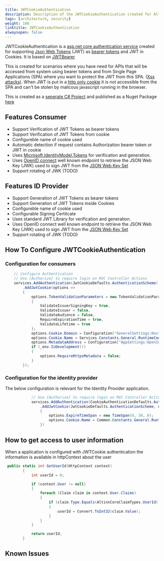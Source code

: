 ```yaml
---
title: JWTCookieAuthentication
description: Description of the JWTCookieAuthentication created for Altinn
tags: [architecture, security]
weight: 100
linktitle: JWTCookieAuthentication
alwaysopen: false
---
```


JWTCookieAuthentication is a [asp.net core authentication service](https://docs.microsoft.com/en-us/aspnet/core/security/authentication/) 
created for supporting [Json Web Tokens](https://jwt.io/) (JWT) as [bearer tokens](https://oauth.net/2/bearer-tokens/) and JWT in Cookies. It is based 
on [JWTBearer](https://github.com/aspnet/Security/tree/master/src/Microsoft.AspNetCore.Authentication.JwtBearer) 

This is created for scenarios where you have need for APIs that will be accessed from system using bearer tokens and from
Single Page Applications (SPA) where you want to protect the JWT from this SPA. ([Xss attacks](https://www.owasp.org/index.php/Cross-site_Scripting_(XSS))). When JWT is put in a 
[http only cookie](https://www.owasp.org/index.php/HttpOnly) it is not accessible from the SPA and can't be stolen by malicous javascript 
running in the browser. 

This is created as a [seperate C# Project](https://github.com/Altinn/altinn-studio/tree/master/src/AltinnCore/Authentication) and published as a 
Nuget Package [here](https://www.nuget.org/packages/JWTCookieAuthentication/)

## Features Consumer
- Support Verification of JWT Tokens as bearer tokens
- Support Verification of JWT Tokens from cookie
- Configureble name of cookie used
- Automatic detection if request contains Authorization bearer token or JWT in cookie
- Uses [Microsoft.IdentityModel.Tokens](https://github.com/AzureAD/azure-activedirectory-identitymodel-extensions-for-dotnet) for verification and generation. 
- Uses [OpenID connect](https://openid.net/connect/) well known endpoint to retrieve the JSON Web Key (JWK) used to sign JWT from the [JSON Web Key Set](https://auth0.com/docs/jwks)
- Support rotating of JWK (TODO)

## Features ID Provider 
- Support Generation of JWT Tokens as bearer tokens
- Support Generation of JWT Tokens inside Cookies
- Configureble name of cookie used
- Configurable Signing Certitcate
- Uses standard JWT Library for verification and generation. 
- Uses OpenID connect well known endpoint to retrieve the JSON Web Key (JWK) used to sign JWT from the [JSON Web Key Set](https://auth0.com/docs/jwks)
- Support rotating of JWK (TODO)


## How To Configure JWTCookieAuthentication


### Configuration for consumers

```C#
    // Configure Authentication
    // Use [Authorize] to require login on MVC Controller Actions
    services.AddAuthentication(JwtCookieDefaults.AuthenticationScheme)
        .AddJwtCookie(options =>
        {
            options.TokenValidationParameters = new TokenValidationParameters
            {
                ValidateIssuerSigningKey = true,
                ValidateIssuer = false,
                ValidateAudience = false,
                RequireExpirationTime = true,
                ValidateLifetime = true
            };
            options.Cookie.Domain = Configuration["GeneralSettings:HostName"];
            options.Cookie.Name = Services.Constants.General.RuntimeCookieName;
            options.MetadataAddress = Configuration["AppSettings:OpenIdWellKnownEndpoint"];
            if (_env.IsDevelopment())
            {
                options.RequireHttpsMetadata = false;
            }
        });

```


### Configuration for the identity provider
The below configuration is relevant for the Identity Provider application.




```c#
            // Use [Authorize] to require login on MVC Controller Actions
            services.AddAuthentication(CookieAuthenticationDefaults.AuthenticationScheme)
                .AddJwtCookie(JwtCookieDefaults.AuthenticationScheme, options =>
                {
                    options.ExpireTimeSpan = new TimeSpan(0, 30, 0);
                    options.Cookie.Name = Common.Constants.General.RuntimeCookieName;
                })
```

## How to get access to user information
When a application is configured with JWTCookie authentication the information is available in httpContext about the user


```c#
 public static int GetUserId(HttpContext context)
        {
            int userId = 0;

            if (context.User != null)
            {
                foreach (Claim claim in context.User.Claims)
                {
                    if (claim.Type.Equals(AltinnCoreClaimTypes.UserId))
                    {
                        userId = Convert.ToInt32(claim.Value);
                    }
                }
            }

            return userId;
        }
```



## Known Issues











